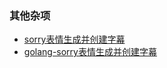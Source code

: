 ### 其他杂项

* [sorry表情生成并创建字幕](https://github.com/xtyxtyx/sorry)
* [golang-sorry表情生成并创建字幕](https://github.com/Hentioe/sorry-generator)